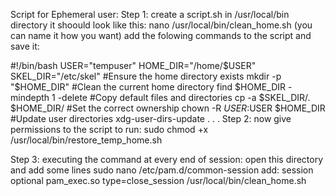 Script for Ephemeral user:
Step 1:
create a script.sh in /usr/local/bin directory it shoould look like this:
nano /usr/local/bin/clean_home.sh (you can name it how you want)
add the folowing commands to the script and save it:

#!/bin/bash
USER="tempuser"
HOME_DIR="/home/$USER"
SKEL_DIR="/etc/skel"
#Ensure the home directory exists
mkdir -p "$HOME_DIR"
#Clean the current home directory
find $HOME_DIR -mindepth 1 -delete
#Copy default files and directories
cp -a $SKEL_DIR/. $HOME_DIR/
#Set the correct ownership
chown -R $USER:$USER $HOME_DIR
#Update user directories
xdg-user-dirs-update
.
.
.
Step 2: now give permissions to the script to run:
sudo chmod +x /usr/local/bin/restore_temp_home.sh

Step 3: executing the command at every end of session:
open this directory and add some lines
sudo nano /etc/pam.d/common-session
add: session optional pam_exec.so type=close_session /usr/local/bin/clean_home.sh





